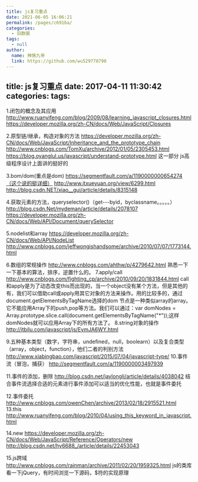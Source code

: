 ```yaml
---
title: js复习重点
date: 2021-06-05 16:06:21
permalink: /pages/c691ba/
categories: 
  - 旧数据
tags: 
  - null
author: 
  name: 神族九帝
  link: https://github.com/wu529778790
---
```

title: js复习重点
date: 2017-04-11 11:30:42
categories:
tags:
---


1.闭包的概念及其应用
http://www.ruanyifeng.com/blog/2009/08/learning_javascript_closures.html
https://developer.mozilla.org/zh-CN/docs/Web/JavaScript/Closures
 <!--more-->
2.原型链/继承，构造对象的方法
https://developer.mozilla.org/zh-CN/docs/Web/JavaScript/Inheritance_and_the_prototype_chain
http://www.cnblogs.com/TomXu/archive/2012/01/05/2305453.html
https://blog.oyanglul.us/javascript/understand-prototype.html
这一部分 js高级程序设计上面讲的挺好的
 
3.bom/dom(重点是dom)
https://segmentfault.com/a/1190000000654274（这个说的挺详细）
http://www.itxueyuan.org/view/6299.html
http://blog.csdn.NET/xiao__gui/article/details/8315148
 
4.获取元素的方法，queryselector()（get---byid，byclassname。。。。。）
http://blog.csdn.Net/mydeman/article/details/2078107
https://developer.mozilla.org/zh-CN/docs/Web/API/Document/querySelector
 
5.nodelist和array
https://developer.mozilla.org/zh-CN/docs/Web/API/NodeList
http://www.cnblogs.com/jeffwongishandsome/archive/2010/07/07/1773144.html
 
6.数组的常规操作
http://www.cnblogs.com/ahthw/p/4279642.html
熟悉一下一下基本的算法，排序，逆置什么的。
7.apply/call
http://www.cnblogs.com/fighting_cp/archive/2010/09/20/1831844.html
call和apply是为了动态改变this而出现的，当一个object没有某个方法，但是其他的有，我们可以借助call或apply用其它对象的方法来操作。用的比较多的，通过document.getElementsByTagName选择的dom 节点是一种类似array的array。它不能应用Array下的push,pop等方法。我们可以通过：var domNodes =  Array.prototype.slice.call(document.getElementsByTagName("*"));这样domNodes就可以应用Array下的所有方法了。
8.string对象的操作
http://itbilu.com/javascript/js/EymJA6WY.html
 
9.五种基本类型（数字，字符串，undefined，null，boolearn）以及复合类型（array，object，function），他们二者的判别方法
http://www.xiabingbao.com/javascript/2015/07/04/javascript-type/
10.事件流（冒泡，捕获）
http://segmentfault.com/a/1190000003497939
 
11.事件的添加，删除
http://blog.csdn.net/jaylongli/article/details/4038042
结合事件流选择合适的元素进行事件添加可以适当的优化性能，也就是事件委托
 
12.事件委托
http://www.cnblogs.com/owenChen/archive/2013/02/18/2915521.html
13.this
http://www.ruanyifeng.com/blog/2010/04/using_this_keyword_in_javascript.html
 
14.new
https://developer.mozilla.org/zh-CN/docs/Web/JavaScript/Reference/Operators/new
http://blog.csdn.net/hy6688_/article/details/22453043
 
15.js跨域
http://www.cnblogs.com/rainman/archive/2011/02/20/1959325.html
js的类库看一下jQuery，有时间浏览一下源码，$符的实现原理